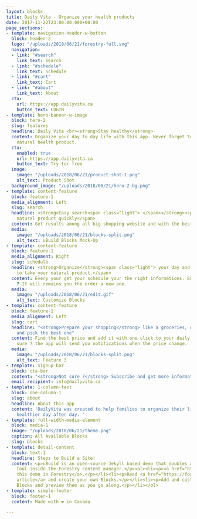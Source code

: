 ```yaml
---
layout: blocks
title: Daily Vita - Organize your health products
date: 2017-11-22T23:00:00.000+00:00
page_sections:
- template: navigation-header-w-button
  block: header-2
  logo: "/uploads/2018/06/21/forestry-full.svg"
  navigation:
  - link: "#search"
    link_text: Search
  - link: "#schedule"
    link_text: Schedule
  - link: "#cart"
    link_text: Cart
  - link: "#about"
    link_text: About
  cta:
    url: https://app.dailyvita.ca
    button_text: LOGIN
- template: hero-banner-w-image
  block: hero-2
  slug: features
  headline: Daily Vita <br><strong>Stay healthy</strong>
  content: Organize your day to day life with this app. Never forget to take your
    natural health product.
  cta:
    enabled: true
    url: https://app.dailyvita.ca
    button_text: Try for free
  image:
    image: "/uploads/2018/06/21/product-shot-1.png"
    alt_text: Product Shot
  background_image: "/uploads/2018/06/21/hero-2-bg.png"
- template: content-feature
  block: feature-1
  media_alignment: Left
  slug: search
  headline: <strong>Easy search<span class="light"> </span></strong><span class="light">every
    natural product quickly</span>
  content: Get results among all big shopping website and with the best price.
  media:
    image: "/uploads/2018/06/21/blocks-split.png"
    alt_text: uBuild Blocks Mock-Up
- template: content-feature
  block: feature-1
  media_alignment: Right
  slug: schedule
  headline: <strong>Organize</strong><span class="light"> your day and never forget
    to take your natural product.</span>
  content: Every your get your schedule your the right informations. Empty bottle
    ? It will remains you the order a new one.
  media:
    image: "/uploads/2018/06/21/edit.gif"
    alt_text: Customize Blocks
- template: content-feature
  block: feature-1
  media_alignment: Left
  slug: cart
  headline: "<strong>Prepare your shopping</strong> like a groceries, compare price
    and pick the best one"
  content: Find the best price and add it with one click to your daily schedule. Not
    sure ? the app will send you notifications when the price change.
  media:
    image: "/uploads/2018/06/21/blocks-split.png"
    alt_text: Feature 3
- template: signup-bar
  block: cta-bar
  content: "<strong>Not sure ?</strong> Subscribe and get more informations."
  email_recipient: info@dailyvita.ca
- template: 1-column-text
  block: one-column-1
  slug: about
  headline: About this app
  content: 'DailyVita was created to help families to organize their life and get
    healthier day after day. '
- template: full-width-media-element
  block: media-1
  image: "/uploads/2018/06/21/theme.png"
  caption: All Available Blocks
  slug: blocks
- template: detail-content
  block: text-1
  headline: Steps to Build a Site!
  content: <p>uBuild is an open-source Jekyll based demo that doubles as a builder
    tool inside the Forestry content manager.</p><ol><li><p><a href="https://app.forestry.io/quick-start?repo=forestryio/ubuild-jekyll&provider=github&engine=jekyll">Import
    this demo in Forestry</a>.</p></li><li><p>Read <a href="https://forestry.io/blog/ubuild-a-new-theme-for-static-sites-using-blocks/">our
    article</a> and create your own Blocks.</p></li><li><p>Add and customize the available
    Blocks and preview them as you go along.</p></li></ol>
- template: simple-footer
  block: footer-1
  content: Made with ❤︎ in Canada

---
```


